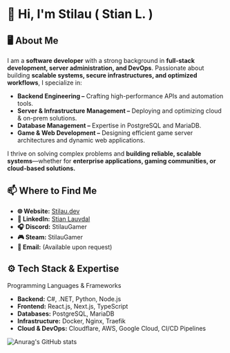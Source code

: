 # 👋 Hi, I'm Stilau ( Stian L. )
## 🖥️ About Me
I am a **software developer** with a strong background in **full-stack development, server administration, and DevOps**. Passionate about building **scalable systems, secure infrastructures, and optimized workflows**, I specialize in:
- **Backend Engineering –** Crafting high-performance APIs and automation tools.
- **Server & Infrastructure Management –** Deploying and optimizing cloud & on-prem solutions.
- **Database Management –** Expertise in PostgreSQL and MariaDB.
- **Game & Web Development –** Designing efficient game server architectures and dynamic web applications.

I thrive on solving complex problems and **building reliable, scalable systems**—whether for **enterprise applications, gaming communities, or cloud-based solutions.**


## 📫 Where to Find Me
- **🌐 Website:** [Stilau.dev](https://www.stilau.dev)
- **💼 LinkedIn:** [Stian Lauvdal](https://www.linkedin.com/in/stian-lauvdal/)
- **🎧 Discord:** StilauGamer
- **🎮 Steam:** StilauGamer
- **📧 Email:** (Available upon request)


## ⚙️ Tech Stack & Expertise
Programming Languages & Frameworks
- **Backend:** C#, .NET, Python, Node.js
- **Frontend:** React.js, Next.js, TypeScript
- **Databases:** PostgreSQL, MariaDB
- **Infrastructure:** Docker, Nginx, Traefik
- **Cloud & DevOps:** Cloudflare, AWS, Google Cloud, CI/CD Pipelines


![Anurag's GitHub stats](https://github-readme-stats.vercel.app/api?username=StilauGamer&count_private=true&show_icons=true&include_all_commits=true&theme=gruvbox)
